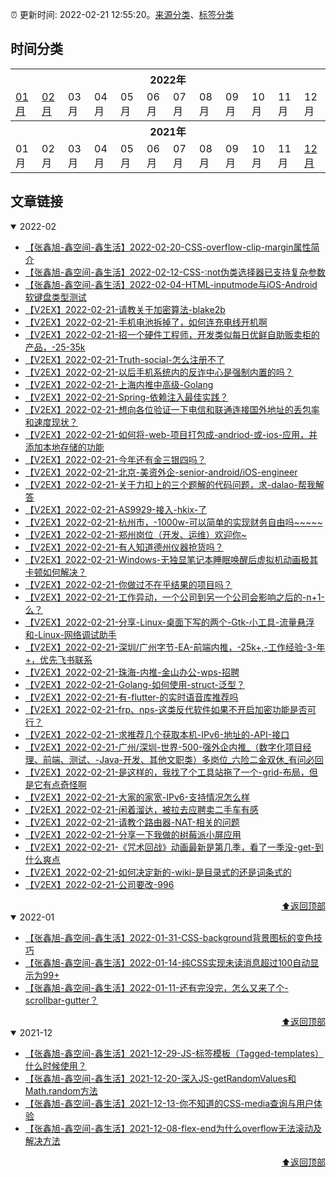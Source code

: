 :alarm_clock: 更新时间: 2022-02-21 12:55:20。[来源分类](./README.md)、[标签分类](./TAGS.md)

## 时间分类

<table>

<tr>
<th colspan="12">2022年</th>
</tr>
<tr>
<td><a href="#2022-01">01月</a></td>
<td><a href="#2022-02">02月</a></td>
<td>03月</td>
<td>04月</td>
<td>05月</td>
<td>06月</td>
<td>07月</td>
<td>08月</td>
<td>09月</td>
<td>10月</td>
<td>11月</td>
<td>12月</td>
</tr>

<tr>
<th colspan="12">2021年</th>
</tr>
<tr>
<td>01月</td>
<td>02月</td>
<td>03月</td>
<td>04月</td>
<td>05月</td>
<td>06月</td>
<td>07月</td>
<td>08月</td>
<td>09月</td>
<td>10月</td>
<td>11月</td>
<td><a href="#2021-12">12月</a></td>
</tr>

</table>

## 文章链接

<details open>
<summary id="2022-02">
 2022-02
</summary>


- [【张鑫旭-鑫空间-鑫生活】2022-02-20-CSS-overflow-clip-margin属性简介](https://www.zhangxinxu.com/wordpress/2022/02/css-overflow-clip-margin/) 
- [【张鑫旭-鑫空间-鑫生活】2022-02-12-CSS-:not伪类选择器已支持复杂参数](https://www.zhangxinxu.com/wordpress/2022/02/css-not-pseudo-class-list-argument/) 
- [【张鑫旭-鑫空间-鑫生活】2022-02-04-HTML-inputmode与iOS-Android软键盘类型测试](https://www.zhangxinxu.com/wordpress/2022/02/html-inputmode-keyboard/) 
- [【V2EX】2022-02-21-请教关于加密算法-blake2b](https://www.v2ex.com/t/835492) 
- [【V2EX】2022-02-21-手机电池拆掉了，如何连充电线开机啊](https://www.v2ex.com/t/835490) 
- [【V2EX】2022-02-21-招一个硬件工程师，开发类似每日优鲜自助贩卖柜的产品，-25-35k](https://www.v2ex.com/t/835489) 
- [【V2EX】2022-02-21-Truth-social-怎么注册不了](https://www.v2ex.com/t/835488) 
- [【V2EX】2022-02-21-以后手机系统内的反诈中心是强制内置的吗？](https://www.v2ex.com/t/835486) 
- [【V2EX】2022-02-21-上海内推中高级-Golang](https://www.v2ex.com/t/835485) 
- [【V2EX】2022-02-21-Spring-依赖注入最佳实践？](https://www.v2ex.com/t/835484) 
- [【V2EX】2022-02-21-想向各位验证一下电信和联通连接国外地址的丢包率和速度现状？](https://www.v2ex.com/t/835483) 
- [【V2EX】2022-02-21-如何将-web-项目打包成-andriod-或-ios-应用，并添加本地存储的功能](https://www.v2ex.com/t/835481) 
- [【V2EX】2022-02-21-今年还有金三银四吗？](https://www.v2ex.com/t/835480) 
- [【V2EX】2022-02-21-北京-美资外企-senior-android/iOS-engineer](https://www.v2ex.com/t/835479) 
- [【V2EX】2022-02-21-关于力扣上的三个题解的代码问题，求-dalao-帮我解答](https://www.v2ex.com/t/835478) 
- [【V2EX】2022-02-21-AS9929-接入-hkix-了](https://www.v2ex.com/t/835477) 
- [【V2EX】2022-02-21-杭州市，-1000w-可以简单的实现财务自由吗~~~~~](https://www.v2ex.com/t/835476) 
- [【V2EX】2022-02-21-郑州岗位（开发、运维）欢迎你~](https://www.v2ex.com/t/835475) 
- [【V2EX】2022-02-21-有人知道德州仪器抢货吗？](https://www.v2ex.com/t/835473) 
- [【V2EX】2022-02-21-Windows-无独显笔记本睡眠唤醒后虚拟机动画极其卡顿如何解决？](https://www.v2ex.com/t/835472) 
- [【V2EX】2022-02-21-你做过不在乎结果的项目吗？](https://www.v2ex.com/t/835470) 
- [【V2EX】2022-02-21-工作异动，一个公司到另一个公司会影响之后的-n+1-么？](https://www.v2ex.com/t/835468) 
- [【V2EX】2022-02-21-分享-Linux-桌面下写的两个-Gtk-小工具-流量悬浮和-Linux-网络调试助手](https://www.v2ex.com/t/835467) 
- [【V2EX】2022-02-21-深圳/广州字节-EA-前端内推，-25k+,-工作经验-3-年+，优先飞书联系](https://www.v2ex.com/t/835464) 
- [【V2EX】2022-02-21-珠海-内推-金山办公-wps-招聘](https://www.v2ex.com/t/835463) 
- [【V2EX】2022-02-21-Golang-如何使用-struct-泛型？](https://www.v2ex.com/t/835462) 
- [【V2EX】2022-02-21-有-flutter-的实时语音库推荐吗](https://www.v2ex.com/t/835461) 
- [【V2EX】2022-02-21-frp、nps-这类反代软件如果不开启加密功能是否可行？](https://www.v2ex.com/t/835460) 
- [【V2EX】2022-02-21-求推荐几个获取本机-IPv6-地址的-API-接口](https://www.v2ex.com/t/835459) 
- [【V2EX】2022-02-21-广州/深圳-世界-500-强外企内推_（数字化项目经理、前端、测试、-Java-开发、其他文职类）多岗位_六险二金双休_有问必回](https://www.v2ex.com/t/835456) 
- [【V2EX】2022-02-21-是这样的，我找了个工具站拖了一个-grid-布局，但是它有点奇怪啊](https://www.v2ex.com/t/835455) 
- [【V2EX】2022-02-21-大家的家宽-IPv6-支持情况怎么样](https://www.v2ex.com/t/835453) 
- [【V2EX】2022-02-21-闲着溜达，被拉去应聘卖二手车有感](https://www.v2ex.com/t/835451) 
- [【V2EX】2022-02-21-请教个路由器-NAT-相关的问题](https://www.v2ex.com/t/835450) 
- [【V2EX】2022-02-21-分享一下我做的树莓派小屏应用](https://www.v2ex.com/t/835449) 
- [【V2EX】2022-02-21-《咒术回战》动画最新是第几季，看了一季没-get-到什么爽点](https://www.v2ex.com/t/835448) 
- [【V2EX】2022-02-21-如何决定新的-wiki-是目录式的还是词条式的](https://www.v2ex.com/t/835446) 
- [【V2EX】2022-02-21-公司要改-996](https://www.v2ex.com/t/835444) 

<div align="right"><a href="#时间分类">⬆返回顶部</a></div>
</details>

<details open>
<summary id="2022-01">
 2022-01
</summary>


- [【张鑫旭-鑫空间-鑫生活】2022-01-31-CSS-background背景图标的变色技巧](https://www.zhangxinxu.com/wordpress/2022/01/css-background-image-color/) 
- [【张鑫旭-鑫空间-鑫生活】2022-01-14-纯CSS实现未读消息超过100自动显示为99+](https://www.zhangxinxu.com/wordpress/2022/01/css-show-diff-content-according-var/) 
- [【张鑫旭-鑫空间-鑫生活】2022-01-11-还有完没完，怎么又来了个-scrollbar-gutter？](https://www.zhangxinxu.com/wordpress/2022/01/css-scrollbar-gutter/) 

<div align="right"><a href="#时间分类">⬆返回顶部</a></div>
</details>

<details open>
<summary id="2021-12">
 2021-12
</summary>


- [【张鑫旭-鑫空间-鑫生活】2021-12-29-JS-标签模板（Tagged-templates）什么时候使用？](https://www.zhangxinxu.com/wordpress/2021/12/js-tagged-templates/) 
- [【张鑫旭-鑫空间-鑫生活】2021-12-20-深入JS-getRandomValues和Math.random方法](https://www.zhangxinxu.com/wordpress/2021/12/js-getrandomvalue-math-random/) 
- [【张鑫旭-鑫空间-鑫生活】2021-12-13-你不知道的CSS-media查询与用户体验](https://www.zhangxinxu.com/wordpress/2021/12/css-meida-user-experience/) 
- [【张鑫旭-鑫空间-鑫生活】2021-12-08-flex-end为什么overflow无法滚动及解决方法](https://www.zhangxinxu.com/wordpress/2021/12/flex-end-overflow/) 

<div align="right"><a href="#时间分类">⬆返回顶部</a></div>
</details>

